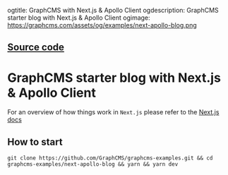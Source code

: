ogtitle: GraphCMS with Next.js & Apollo Client
ogdescription: GraphCMS starter blog with Next.js & Apollo Client
ogimage: https://graphcms.com/assets/og/examples/next-apollo-blog.png

## [Source code](https://github.com/GraphCMS/graphcms-examples/tree/master/next-apollo-blog)

# GraphCMS starter blog with Next.js & Apollo Client

For an overview of how things work in `Next.js` please refer to the [Next.js docs](https://github.com/zeit/next.js/#how-to-use)

## How to start
```
git clone https://github.com/GraphCMS/graphcms-examples.git && cd graphcms-examples/next-apollo-blog && yarn && yarn dev
```